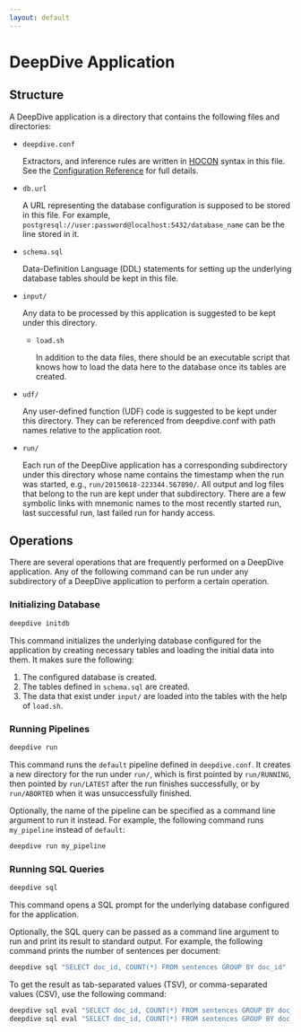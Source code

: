 ```yaml
---
layout: default
---
```


# DeepDive Application

## Structure

A DeepDive application is a directory that contains the following files and directories:

* `deepdive.conf`

    Extractors, and inference rules are written in [HOCON][] syntax in this file.
    See the [Configuration Reference](http://deepdive.stanford.edu/doc/basics/configuration.html) for full details.

* `db.url`

    A URL representing the database configuration is supposed to be stored in this file.
    For example, `postgresql://user:password@localhost:5432/database_name` can be the line stored in it.

* `schema.sql`

    Data-Definition Language (DDL) statements for setting up the underlying database tables should be kept in this file.

* `input/`

    Any data to be processed by this application is suggested to be kept under this directory.

    * `load.sh`

        In addition to the data files, there should be an executable script that knows how to load the data here to the database once its tables are created.

* `udf/`

    Any user-defined function (UDF) code is suggested to be kept under this directory.
    They can be referenced from deepdive.conf with path names relative to the application root.

* `run/`

    Each run of the DeepDive application has a corresponding subdirectory under this directory whose name contains the timestamp when the run was started, e.g., `run/20150618-223344.567890/`.
    All output and log files that belong to the run are kept under that subdirectory.
    There are a few symbolic links with mnemonic names to the most recently started run, last successful run, last failed run for handy access.

[HOCON]: https://github.com/typesafehub/config/blob/master/HOCON.md#readme "Human Optimized Configuration Object Notation"


## Operations

There are several operations that are frequently performed on a DeepDive application.
Any of the following command can be run under any subdirectory of a DeepDive application to perform a certain operation.

### Initializing Database

```bash
deepdive initdb
```

This command initializes the underlying database configured for the application by creating necessary tables and loading the initial data into them.
It makes sure the following:

1. The configured database is created.
2. The tables defined in `schema.sql` are created.
3. The data that exist under `input/` are loaded into the tables with the help of `load.sh`.


### Running Pipelines

```bash
deepdive run
```

This command runs the `default` pipeline defined in `deepdive.conf`.
It creates a new directory for the run under `run/`, which is first pointed by `run/RUNNING`, then pointed by `run/LATEST` after the run finishes successfully, or by `run/ABORTED` when it was unsuccessfully finished.

Optionally, the name of the pipeline can be specified as a command line argument to run it instead.
For example, the following command runs `my_pipeline` instead of `default`:

```bash
deepdive run my_pipeline
```


### Running SQL Queries

```bash
deepdive sql
```

This command opens a SQL prompt for the underlying database configured for the application.

Optionally, the SQL query can be passed as a command line argument to run and print its result to standard output.
For example, the following command prints the number of sentences per document:

```bash
deepdive sql "SELECT doc_id, COUNT(*) FROM sentences GROUP BY doc_id"
```

To get the result as tab-separated values (TSV), or comma-separated values (CSV), use the following command:
```bash
deepdive sql eval "SELECT doc_id, COUNT(*) FROM sentences GROUP BY doc_id" format=tsv
deepdive sql eval "SELECT doc_id, COUNT(*) FROM sentences GROUP BY doc_id" format=csv header=1
```
